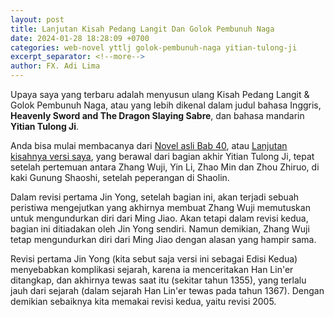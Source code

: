 ```yaml
---
layout: post
title: Lanjutan Kisah Pedang Langit Dan Golok Pembunuh Naga
date: 2024-01-28 18:28:09 +0700
categories: web-novel yttlj golok-pembunuh-naga yitian-tulong-ji
excerpt_separator: <!--more-->
author: FX. Adi Lima
---
```


Upaya saya yang terbaru adalah menyusun ulang Kisah Pedang Langit & Golok Pembunuh Naga,
atau yang lebih dikenal dalam judul bahasa Inggris, **Heavenly Sword and The Dragon Slaying Sabre**,
dan bahasa mandarin **Yitian Tulong Ji**.

<!--more-->

Anda bisa mulai membacanya dari [Novel asli Bab 40](/yttlj/bab40), atau [Lanjutan kisahnya versi saya](/yttlj/bab40-extended),
yang berawal dari bagian akhir Yitian Tulong Ji, tepat setelah pertemuan antara Zhang Wuji, Yin Li, Zhao Min dan Zhou Zhiruo,
di kaki Gunung Shaoshi, setelah peperangan di Shaolin.

Dalam revisi pertama Jin Yong, setelah bagian ini, akan terjadi sebuah peristiwa mengejutkan yang akhirnya membuat
Zhang Wuji memutuskan untuk mengundurkan diri dari Ming Jiao. Akan tetapi dalam revisi kedua, bagian ini ditiadakan
oleh Jin Yong sendiri. Namun demikian, Zhang Wuji tetap mengundurkan diri dari Ming Jiao dengan alasan yang hampir sama.

Revisi pertama Jin Yong (kita sebut saja versi ini sebagai Edisi Kedua) menyebabkan komplikasi sejarah, karena ia
menceritakan Han Lin'er ditangkap, dan akhirnya tewas saat itu (sekitar tahun 1355), yang terlalu jauh dari sejarah (dalam
sejarah Han Lin'er tewas pada tahun 1367). Dengan demikian sebaiknya kita memakai revisi kedua, yaitu revisi 2005.

